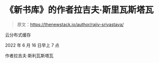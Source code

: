 # 《新书库》的作者拉吉夫·斯里瓦斯塔瓦

> 原文：<https://thenewstack.io/author/rajiv-srivastava/>

云分布式缓存

2022 年 6 月 16 日早上 7 点

作者拉吉夫·斯利瓦斯塔瓦